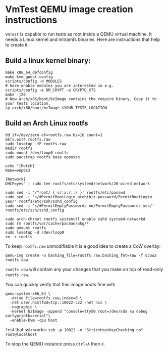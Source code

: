 # VmTest QEMU image creation instructions

`VmTest` is capable to run tests as root inside a QEMU virtual machine. It needs a Linux kernel and initramfs binaries.
Here are instructions that help to create it.


## Build a linux kernel binary:

```shell script
make x86_64_defconfig
make kvm_guest.config
scripts/config -d MODULES
# here enable modules you are interested in e.g.
scripts/config -e DM_CRYPT -e CRYPTO_XTS
make -j20
# Now arch/x86/boot/bzImage contains the require binary. Copy it to your tests location.
cp arch/x86/boot/bzImage $YOUR_TESTS_LOCATION
```

## Build an Arch Linux rootfs

```shell script
dd if=/dev/zero of=rootfs.raw bs=1G count=1
mkfs.ext4 rootfs.raw
sudo losetup -fP rootfs.raw
mkdir rootfs
sudo mount /dev/loop0 rootfs
sudo pacstrap rootfs base openssh

echo "[Match]
Name=enp0s3

[Network]
DHCP=yes" | sudo tee rootfs/etc/systemd/network/20-wired.network

sudo sed -i '/^root/ { s/:x:/::/ }' rootfs/etc/passwd
sudo sed -i 's/#PermitRootLogin prohibit-password/PermitRootLogin yes/' rootfs/etc/ssh/sshd_config
sudo sed -i 's/#PermitEmptyPasswords no/PermitEmptyPasswords yes/' rootfs/etc/ssh/sshd_config

sudo arch-chroot rootfs systemctl enable sshd systemd-networkd
sudo rm rootfs/var/cache/pacman/pkg/*
sudo umount rootfs
sudo losetup -d /dev/loop0
rm -r rootfs
```

To keep `rootfs.raw` unmodifiable it is a good idea to create a CoW overlay:

```qemu-img create -o backing_file=rootfs.raw,backing_fmt=raw -f qcow2 rootfs.cow```

`rootfs.cow` will contain any your changes that you make on top of read-only `rootfs.raw`.

You can quickly verify that this image boots fine with

```
qemu-system-x86_64 \
  -drive file=rootfs.cow,index=0 \
  -net user,hostfwd=tcp::10022-:22 -net nic \
  -nographic \
  -kernel bzImage -append "console=ttyS0 root=/dev/sda rw debug earlyprintk=serial"\
  -enable-kvm -cpu host
```

Test that ssh works:
`ssh -p 10022 -o "StrictHostKeyChecking no" root@localhost`

To stop the QEMU instance press `Ctrl+A` then `X`.
